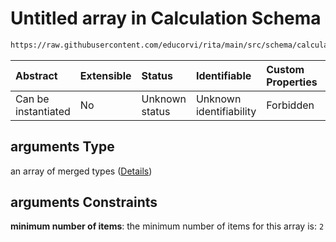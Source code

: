# Untitled array in Calculation Schema

```txt
https://raw.githubusercontent.com/educorvi/rita/main/src/schema/calculation.json#/properties/arguments
```



| Abstract            | Extensible | Status         | Identifiable            | Custom Properties | Additional Properties | Access Restrictions | Defined In                                                                     |
| :------------------ | :--------- | :------------- | :---------------------- | :---------------- | :-------------------- | :------------------ | :----------------------------------------------------------------------------- |
| Can be instantiated | No         | Unknown status | Unknown identifiability | Forbidden         | Allowed               | none                | [calculation.json\*](../../src/schema/calculation.json "open original schema") |

## arguments Type

an array of merged types ([Details](calculation-properties-arguments-items.md))

## arguments Constraints

**minimum number of items**: the minimum number of items for this array is: `2`
